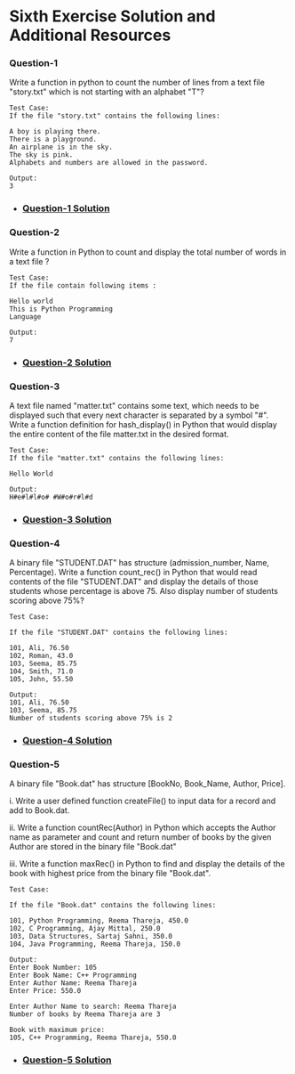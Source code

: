 # Sixth Exercise Solution and Additional Resources

### Question-1

Write a function in python to count the number of lines from a text file "story.txt" which is not starting with an alphabet "T"?

```
Test Case:
If the file "story.txt" contains the following lines: 

A boy is playing there.
There is a playground.
An airplane is in the sky.
The sky is pink.
Alphabets and numbers are allowed in the password.

Output:
3
```

- ### [Question-1 Solution]()

### Question-2

Write a function in Python to count and display the total number of words in a text file ?

```
Test Case:
If the file contain following items :

Hello world
This is Python Programming
Language

Output:
7
```

- ### [Question-2 Solution]()

### Question-3

A text file named "matter.txt" contains some text, which needs to be displayed such that every next character is separated by a symbol "#". Write a function definition for hash_display() in Python that would display the entire content of the file matter.txt in the desired format.

```
Test Case:
If the file "matter.txt" contains the following lines:

Hello World

Output:
H#e#l#l#o# #W#o#r#l#d
```

- ### [Question-3 Solution]()

### Question-4

A binary file "STUDENT.DAT" has structure (admission_number, Name, Percentage). Write a function count_rec() in Python that would read contents of the file "STUDENT.DAT" and display the details of those students whose percentage is above 75. Also display number of students scoring above 75%?

```
Test Case:

If the file "STUDENT.DAT" contains the following lines:

101, Ali, 76.50
102, Roman, 43.0
103, Seema, 85.75
104, Smith, 71.0
105, John, 55.50

Output:
101, Ali, 76.50
103, Seema, 85.75
Number of students scoring above 75% is 2
```

- ### [Question-4 Solution]()

### Question-5

A binary file "Book.dat" has structure [BookNo, Book_Name, Author, Price].

i. Write a user defined function createFile() to input data for a record and add to Book.dat.

ii. Write a function countRec(Author) in Python which accepts the Author name as parameter and count and return number of books by the given Author are stored in the binary file "Book.dat"

iii. Write a function maxRec() in Python to find and display the details of the book with highest price from the binary file "Book.dat".

```
Test Case:

If the file "Book.dat" contains the following lines:

101, Python Programming, Reema Thareja, 450.0
102, C Programming, Ajay Mittal, 250.0
103, Data Structures, Sartaj Sahni, 350.0
104, Java Programming, Reema Thareja, 150.0

Output:
Enter Book Number: 105
Enter Book Name: C++ Programming
Enter Author Name: Reema Thareja
Enter Price: 550.0

Enter Author Name to search: Reema Thareja
Number of books by Reema Thareja are 3

Book with maximum price:
105, C++ Programming, Reema Thareja, 550.0
```

- ### [Question-5 Solution]()